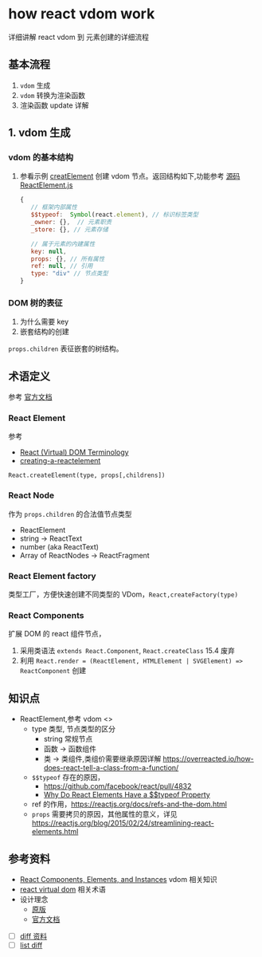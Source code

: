 # how react vdom work



详细讲解 react vdom 到 元素创建的详细流程

## 基本流程
1. `vdom` 生成
2. `vdom` 转换为渲染函数
3. 渲染函数 update 详解

## 1. vdom 生成
### vdom 的基本结构
1. 参看示例 [creatElement](../../src/demos/api-creatElement.html) 创建 vdom 节点。返回结构如下,功能参考 [源码 ReactElement.js](https://github.com/facebook/react/blob/4e5d7faf54b38ebfc7a2dcadbd09a25d6f330ac0/packages/react/src/ReactElement.js#L146)
   ```js
   {
      // 框架内部属性 
      $$typeof:  Symbol(react.element), // 标识标签类型
      _owner: {},  // 元素职责
      _store: {}, // 元素存储

      // 属于元素的内建属性
      key: null, 
      props: {}, // 所有属性
      ref: null, // 引用
      type: "div" // 节点类型
   }
   ```


### DOM 树的表征
1. 为什么需要 key
2. 嵌套结构的创建
   
`props.children` 表征嵌套的树结构。


## 术语定义
参考 [官方文档](https://reactjs.org/docs/glossary.html)

### React Element
参考 
* [React (Virtual) DOM Terminology](https://gist.github.com/sebmarkbage/fcb1b6ab493b0c77d589#react-elements)
* [creating-a-reactelement](https://reactjs.org/blog/2014/10/14/introducing-react-elements.html#creating-a-reactelement)

`React.createElement(type, props[,childrens])`

### React Node
作为 `props.children` 的合法值节点类型
* ReactElement
* string -> ReactText
* number (aka ReactText)
* Array of ReactNodes  -> ReactFragment

### React Element factory
类型工厂，方便快速创建不同类型的 VDom，`React,createFactory(type)`

### React Components
扩展 DOM 的 react 组件节点，
1. 采用类语法 `extends React.Component`, `React.createClass` 15.4 废弃
2. 利用 `React.render = (ReactElement, HTMLElement | SVGElement) => ReactComponent` 创建

## 知识点
* ReactElement,参考 vdom <>
  * type 类型, 节点类型的区分
    * string 常规节点
    * 函数 -> 函数组件
    * 类 -> 类组件,类组价需要继承原因详解 <https://overreacted.io/how-does-react-tell-a-class-from-a-function/>
  * `$$typeof` 存在的原因，
    * <https://github.com/facebook/react/pull/4832>
    * [Why Do React Elements Have a $$typeof Property](https://overreacted.io/why-do-react-elements-have-typeof-property/)
  * ref 的作用，https://reactjs.org/docs/refs-and-the-dom.html
  * `props` 需要拷贝的原因，其他属性的意义，详见 <https://reactjs.org/blog/2015/02/24/streamlining-react-elements.html>


## 参考资料
* [React Components, Elements, and Instances](https://reactjs.org/blog/2015/12/18/react-components-elements-and-instances.html#fnref-1) vdom 相关知识
* [react virtual dom](https://gist.github.com/sebmarkbage/fcb1b6ab493b0c77d589) 相关术语
* 设计理念
  * [原版](https://github.com/reactjs/react-basic)
  * [官方文档](https://reactjs.org/docs/design-principles.html)

* [ ] [diff 资料](https://github.com/facebook/react/issues/10703)
* [ ] [list diff](https://github.com/facebook/react/issues/10382)